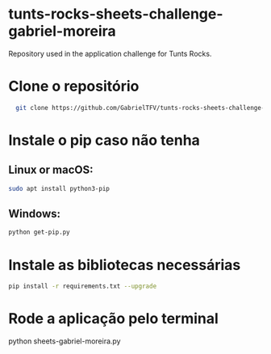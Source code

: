 # tunts-rocks-sheets-challenge-gabriel-moreira
Repository used in the application challenge for Tunts Rocks.

# Clone o repositório
```bash
  git clone https://github.com/GabrielTFV/tunts-rocks-sheets-challenge-gabriel-moreira.git
```

# Instale o pip caso não tenha
## Linux or macOS:
```bash
sudo apt install python3-pip
```

## Windows:
```bash
python get-pip.py
```

# Instale as bibliotecas necessárias
```bash
pip install -r requirements.txt --upgrade
```

# Rode a aplicação pelo terminal
python sheets-gabriel-moreira.py

